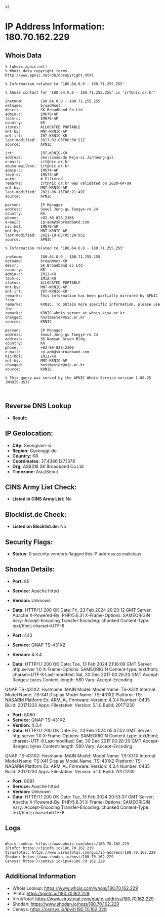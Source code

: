 vt
# IP Address Information: 180.70.162.229

## Whois Data
```
% [whois.apnic.net]
% Whois data copyright terms    http://www.apnic.net/db/dbcopyright.html

% Information related to '180.64.0.0 - 180.71.255.255'

% Abuse contact for '180.64.0.0 - 180.71.255.255' is 'irt@nic.or.kr'

inetnum:        180.64.0.0 - 180.71.255.255
netname:        broadNnet
descr:          SK Broadband Co Ltd
admin-c:        IM670-AP
tech-c:         IM670-AP
country:        KR
status:         ALLOCATED PORTABLE
mnt-by:         MNT-KRNIC-AP
mnt-irt:        IRT-KRNIC-KR
last-modified:  2017-02-03T00:38:21Z
source:         APNIC

irt:            IRT-KRNIC-KR
address:        Jeollanam-do Naju-si Jinheung-gil
e-mail:         irt@nic.or.kr
abuse-mailbox:  irt@nic.or.kr
admin-c:        IM574-AP
tech-c:         IM574-AP
auth:           # Filtered
remarks:        irt@nic.or.kr was validated on 2020-04-09
mnt-by:         MNT-KRNIC-AP
last-modified:  2021-06-15T06:21:49Z
source:         APNIC

person:         IP Manager
address:        Seoul Jung-gu Toegye-ro 24
country:        KR
phone:          +82-80-828-2106
e-mail:         ip-adm@skbroadband.com
nic-hdl:        IM670-AP
mnt-by:         MNT-KRNIC-AP
last-modified:  2021-10-05T05:20:03Z
source:         APNIC

% Information related to '180.64.0.0 - 180.71.255.255'

inetnum:        180.64.0.0 - 180.71.255.255
netname:        broadNnet-KR
descr:          SK Broadband Co Ltd
country:        KR
admin-c:        IM12-KR
tech-c:         IM12-KR
status:         ALLOCATED PORTABLE
mnt-by:         MNT-KRNIC-AP
mnt-irt:        IRT-KRNIC-KR
remarks:        This information has been partially mirrored by APNIC from
remarks:        KRNIC. To obtain more specific information, please use the
remarks:        KRNIC whois server at whois.kisa.or.kr.
changed:        hostmaster@nic.or.kr
source:         KRNIC

person:         IP Manager
address:        Seoul Jung-gu Toegye-ro 24
address:        SK Namsan Green Bldg.
country:        KR
phone:          +82-80-828-2106
e-mail:         ip-adm@skbroadband.com
nic-hdl:        IM12-KR
mnt-by:         MNT-KRNIC-AP
changed:        hostmaster@nic.or.kr
source:         KRNIC

% This query was served by the APNIC Whois Service version 1.88.25 (WHOIS-US3)



```
## Reverse DNS Lookup
- **Result:** 

## IP Geolocation:
- **City:** Seongnam-si
- **Region:** Gyeonggi-do
- **Country:** KR
- **Coordinates:** 37.4386,127.1378
- **Org:** AS9318 SK Broadband Co Ltd
- **Timezone:** Asia/Seoul

## CINS Army List Check:
- **Listed in CINS Army List:** 
No

## Blocklist.de Check:
- **Listed on Blocklist.de:** 
No

## Security Flags:
- **Status:** 0 security vendors flagged this IP address as malicious

## Shodan Details:
- **Port:** 80
- **Service:** Apache httpd
- **Version:** Unknown
- **Data:** HTTP/1.1 200 OK
Date: Fri, 23 Feb 2024 20:20:12 GMT
Server: Apache
X-Powered-By: PHP/5.6.31
X-Frame-Options: SAMEORIGIN
Vary: Accept-Encoding
Transfer-Encoding: chunked
Content-Type: text/html; charset=UTF-8



- **Port:** 443
- **Service:** QNAP TS-431X2
- **Version:** 4.3.4
- **Data:** HTTP/1.1 200 OK
Date: Tue, 13 Feb 2024 21:16:09 GMT
Server: http server 1.0
X-Frame-Options: SAMEORIGIN
Content-type: text/html; charset=UTF-8
Last-modified: Sat, 30 Dec 2017 00:26:20 GMT
Accept-Ranges: bytes
Content-length: 580
Vary: Accept-Encoding


QNAP TS-431X2:
  Hostname: MAIN
  Model:
    Model Name: TS-X31X
    Internal Model Name: TS-X41
    Display Model Name: TS-431X2
    Platform: TS-NASARM
    Platform Ex: ARM_AL
  Firmware:
    Version: 4.3.4
    Number: 0435
    Build: 20171230
  Apps:
    Filestation:
      Version: 5.1.0
      Build: 20171230


- **Port:** 8080
- **Service:** QNAP TS-431X2
- **Version:** 4.3.4
- **Data:** HTTP/1.1 200 OK
Date: Fri, 23 Feb 2024 05:37:52 GMT
Server: http server 1.0
X-Frame-Options: SAMEORIGIN
Content-type: text/html; charset=UTF-8
Last-modified: Sat, 30 Dec 2017 00:26:20 GMT
Accept-Ranges: bytes
Content-length: 580
Vary: Accept-Encoding


QNAP TS-431X2:
  Hostname: MAIN
  Model:
    Model Name: TS-X31X
    Internal Model Name: TS-X41
    Display Model Name: TS-431X2
    Platform: TS-NASARM
    Platform Ex: ARM_AL
  Firmware:
    Version: 4.3.4
    Number: 0435
    Build: 20171230
  Apps:
    Filestation:
      Version: 5.1.0
      Build: 20171230


- **Port:** 8081
- **Service:** Apache httpd
- **Version:** Unknown
- **Data:** HTTP/1.1 200 OK
Date: Tue, 13 Feb 2024 20:53:37 GMT
Server: Apache
X-Powered-By: PHP/5.6.31
X-Frame-Options: SAMEORIGIN
Vary: Accept-Encoding
Transfer-Encoding: chunked
Content-Type: text/html; charset=UTF-8



## Logs
```

Whois Lookup: https://www.whois.com/whois/180.70.162.229
IPinfo: https://ipinfo.io/180.70.162.229
VirusTotal: https://www.virustotal.com/gui/ip-address/180.70.162.229
Shodan: https://www.shodan.io/host/180.70.162.229
Censys: https://censys.io/ipv4/180.70.162.229

```
## Additional Information
- Whois Lookup: https://www.whois.com/whois/180.70.162.229
- IPinfo: https://ipinfo.io/180.70.162.229
- VirusTotal: https://www.virustotal.com/gui/ip-address/180.70.162.229
- Shodan: https://www.shodan.io/host/180.70.162.229
- Censys: https://censys.io/ipv4/180.70.162.229

